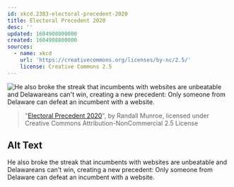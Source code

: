 ```yaml
---
id: xkcd.2383-electoral-precedent-2020
title: Electoral Precedent 2020
desc: ''
updated: 1604908800000
created: 1604908800000
sources:
  - name: xkcd
    url: 'https://creativecommons.org/licenses/by-nc/2.5/'
    license: Creative Commons 2.5
---
```

![He also broke the streak that incumbents with websites are unbeatable and Delawareans can't win, creating a new precedent: Only someone from Delaware can defeat an incumbent with a website.](https://imgs.xkcd.com/comics/electoral_precedent_2020.png)
> "[Electoral Precedent 2020](https://xkcd.com/2383/)", by Randall Munroe, licensed under Creative Commons Attribution-NonCommercial 2.5 License

## Alt Text
He also broke the streak that incumbents with websites are unbeatable and Delawareans can't win, creating a new precedent: Only someone from Delaware can defeat an incumbent with a website.
